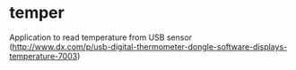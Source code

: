 # temper

Application to read temperature from USB sensor (http://www.dx.com/p/usb-digital-thermometer-dongle-software-displays-temperature-7003)
